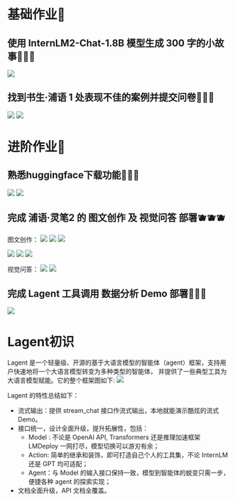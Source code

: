 # 基础作业🛝
## 使用 InternLM2-Chat-1.8B 模型生成 300 字的小故事🍑🍑🍑
![](../images/lecture2/1716703350655.png)
## 找到书生·浦语 1 处表现不佳的案例并提交问卷🍒🍒🍒
![](../images/lecture2/1716704732036.png)
![](../images/lecture2/1716704910167.png)

# 进阶作业🎢
## 熟悉huggingface下载功能🍓🍓🍓
![](../images/lecture2/1716708410563.png)
![](../images/lecture2/1716716022345.png)
## 完成 浦语·灵笔2 的 图文创作 及 视觉问答 部署🫐🫐🫐
图文创作：
![](../images/lecture2/1716715759638.png)
![](../images/lecture2/1716715794188.png)
![](../images/lecture2/1716715833944.png)

![](../images/lecture2/1716716220702.png)
![](../images/lecture2/1716716233752.png)
![](../images/lecture2/1716716247108.png)

视觉问答：
![](../images/lecture2/1716716856318.png)
![](../images/lecture2/1716716888210.png)
## 完成 Lagent 工具调用 数据分析 Demo 部署🥝🥝🥝
![](../images/lecture2/1716718906951.png)

# Lagent初识
Lagent 是一个轻量级、开源的基于大语言模型的智能体（agent）框架，支持用户快速地将一个大语言模型转变为多种类型的智能体， 并提供了一些典型工具为大语言模型赋能。它的整个框架图如下:
![](../images/lecture2/1716723325036.png)

Lagent 的特性总结如下：

- 流式输出：提供 stream_chat 接口作流式输出，本地就能演示酷炫的流式 Demo。
- 接口统一，设计全面升级，提升拓展性，包括：
  - Model : 不论是 OpenAI API, Transformers 还是推理加速框架 LMDeploy 一网打尽，模型切换可以游刃有余；
  - Action: 简单的继承和装饰，即可打造自己个人的工具集，不论 InternLM 还是 GPT 均可适配；
  - Agent：与 Model 的输入接口保持一致，模型到智能体的蜕变只需一步，便捷各种 agent 的探索实现；
- 文档全面升级，API 文档全覆盖。

